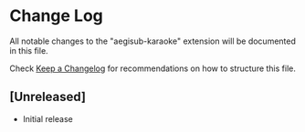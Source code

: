 # Change Log

All notable changes to the "aegisub-karaoke" extension will be documented in this file.

Check [Keep a Changelog](http://keepachangelog.com/) for recommendations on how to structure this file.

## [Unreleased]

- Initial release